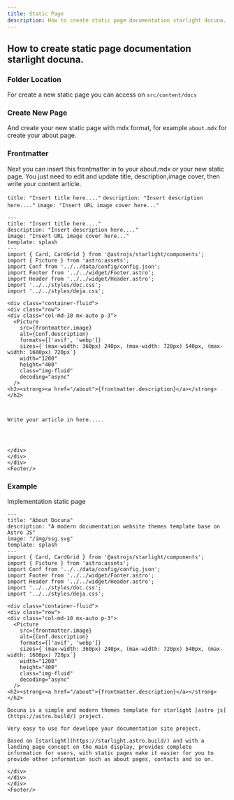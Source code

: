 ```yaml
---
title: Static Page
description: How to create static page documentation starlight docuna.
---
```


## How to create static page documentation starlight docuna.

### Folder Location

For create a new static page you can access on `src/content/docs`

### Create New Page
And create your new static page with mdx format, for example `about.mdx`  for create your about page.

### Frontmatter
Next you can insert this frontmatter in to your about.mdx or your new static page.
You just need to edit and update title, description,image cover, then write your content article.

`title: "Insert title here...."`
`description: "Insert description here...."`
`image: "Insert URL image cover here..."`


```
---
title: "Insert title here...."
description: "Insert description here...."
image: "Insert URL image cover here..."
template: splash
---
import { Card, CardGrid } from '@astrojs/starlight/components';
import { Picture } from 'astro:assets';
import Conf from '../../data/config/config.json';
import Footer from '../../widget/Footer.astro';
import Header from '../../widget/Header.astro';
import '../../styles/doc.css';
import '../../styles/deja.css';

<div class="container-fluid">
<div class="row">
<div class="col-md-10 mx-auto p-3">
  <Picture
    src={frontmatter.image}
    alt={Conf.description}
    formats={['avif', 'webp']}
    sizes={`(max-width: 360px) 240px, (max-width: 720px) 540px, (max-width: 1600px) 720px`}
    width="1200"
    height="400"
    class="img-fluid"
    decoding="async"
  />
<h2><strong><a href="/about">{frontmatter.description}</a></strong></h2>



Write your article in here.....




</div>
</div>
</div>
<Footer/>
```

### Example

Implementation static page
```
---
title: "About Docuna"
description: "A modern documentation website themes template base on Astro JS"
image: "/img/ssg.svg"
template: splash
---
import { Card, CardGrid } from '@astrojs/starlight/components';
import { Picture } from 'astro:assets';
import Conf from '../../data/config/config.json';
import Footer from '../../widget/Footer.astro';
import Header from '../../widget/Header.astro';
import '../../styles/doc.css';
import '../../styles/deja.css';

<div class="container-fluid">
<div class="row">
<div class="col-md-10 mx-auto p-3">
  <Picture
    src={frontmatter.image}
    alt={Conf.description}
    formats={['avif', 'webp']}
    sizes={`(max-width: 360px) 240px, (max-width: 720px) 540px, (max-width: 1600px) 720px`}
    width="1200"
    height="400"
    class="img-fluid"
    decoding="async"
  />
<h2><strong><a href="/about">{frontmatter.description}</a></strong></h2>

Docuna is a simple and modern themes template for starlight [astro js](https://astro.build/) project.

Very easy to use for develope your documentation site project.

Based on [starlight](https://starlight.astro.build/) and with a landing page concept on the main display, provides complete information for users, with static pages make it easier for you to provide other information such as about pages, contacts and so on.

</div>
</div>
</div>
<Footer/>
```
